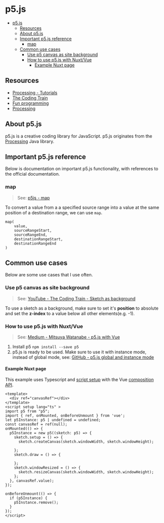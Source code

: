 # p5.js

- [p5.js](#p5js)
  - [Resources](#resources)
  - [About p5.js](#about-p5js)
  - [Important p5.js reference](#important-p5js-reference)
    - [map](#map)
  - [Common use cases](#common-use-cases)
    - [Use p5 canvas as site background](#use-p5-canvas-as-site-background)
    - [How to use p5.js with Nuxt/Vue](#how-to-use-p5js-with-nuxtvue)
      - [Example Nuxt page](#example-nuxt-page)

## Resources

- [Processing - Tutorials](https://processing.org/tutorials/)
- [The Coding Train](https://thecodingtrain.com/)
- [Fun programming](https://funprogramming.org/)
- [Processing](https://www.plethora-project.com/education/2017/5/31/processing-java-programming)

## About p5.js

p5.js is a creative coding library for JavaScript. p5.js originates from the [Processing](https://processing.org/) Java library.

## Important p5.js reference

Below is documentation on important p5.js functionality, with references to the official documentation.

### map

> See: [p5js - map](https://p5js.org/reference/#/p5/map)

To convert a value from a a specified source range into a value at the same position of a destination range, we can use `map`.

```
map(
    value,
    sourceRangeStart,
    sourceRangeEnd,
    destinationRangeStart,
    destinationRangeEnd
)
```

## Common use cases

Below are some use cases that I use often.

### Use p5 canvas as site background

> See: [YouTube - The Coding Train - Sketch as background](https://www.youtube.com/watch?v=OIfEHD3KqCg&ab_channel=TheCodingTrain)

To use a sketch as a background, make sure to set it's **position** to absolute and set the **z-index** to a value below all other elements(e.g. -1).

### How to use p5.js with Nuxt/Vue

> See: [Medium - Mitsuya Watanabe - p5.js with Vue](https://medium.com/js-dojo/experiment-with-p5-js-on-vue-7ebc05030d33)

1. Install p5 `npm install --save p5`
2. p5.js is ready to be used. Make sure to use it with instance mode, instead of global mode, see: [GitHub - p5.js global and instance mode](https://github.com/processing/p5.js/wiki/Global-and-instance-mode)

#### Example Nuxt page

This example uses Typescript and [script setup](https://vuejs.org/api/sfc-script-setup.html) with the Vue [composition API](https://vuejs.org/guide/extras/composition-api-faq.html).

```vue
<template>
  <div ref="canvasRef"></div>
</template>
<script setup lang="ts" >
import p5 from "p5";
import { ref, onMounted, onBeforeUnmount } from 'vue';
let p5Instance: p5 | undefined = undefined;
const canvasRef = ref(null);
onMounted(() => {
  p5Instance = new p5((sketch: p5) => {
    sketch.setup = () => {
      sketch.createCanvas(sketch.windowWidth, sketch.windowHeight);

    };
    sketch.draw = () => {
      
    };
    sketch.windowResized = () => {
      sketch.resizeCanvas(sketch.windowWidth, sketch.windowHeight);
    };
  }, canvasRef.value);
});

onBeforeUnmount(() => {
  if (p5Instance) {
    p5Instance.remove();
  }
});
</script>
```